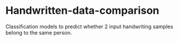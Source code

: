 # Handwritten-data-comparison
Classification models to predict whether 2 input handwriting samples belong to the same person.
